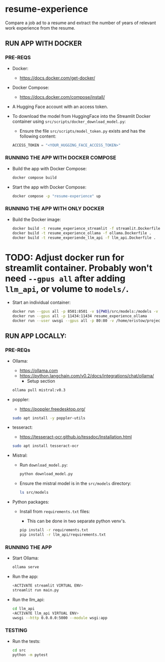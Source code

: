 # resume-experience

Compare a job ad to a resume and extract the number of years of relevant work experience from the resume.


## RUN APP WITH DOCKER
### PRE-REQS
- Docker:

  - https://docs.docker.com/get-docker/

- Docker Compose:

  - https://docs.docker.com/compose/install/

- A Hugging Face account with an access token.

- To download the model from HuggingFace into the Streamlit Docker container using `src/scripts/docker_download_model.py`:
  - Ensure the file `src/scripts/model_token.py` exists and has the following content:
  ```python
  ACCESS_TOKEN = "<YOUR_HUGGING_FACE_ACCESS_TOKEN>"
  ```

### RUNNING THE APP WITH DOCKER COMPOSE
- Build the app with Docker Compose:
  
    ```bash
    docker compose build
    ```

- Start the app with Docker Compose:

  ```bash
  docker compose -p "resume-experience" up
  ```

### RUNNING THE APP WITH ONLY DOCKER
- Build the Docker image:

  ```bash
  docker build -t resume_experience_streamlit -f streamlit.Dockerfile .
  docker build -t resume_experience_ollama -f ollama.Dockerfile .
  docker build -t resume_experiende_llm_api -f llm_api.Dockerfile .
  ```

# TODO: Adjust docker run for streamlit container. Probably won't need `--gpus all` after adding `llm_api`, or volume to `models/`.
- Start an individual container:
  ```bash
  docker run --gpus all -p 8501:8501 -v ${PWD}/src/models:/models -v ${PWD}/src:/src:ro resume_experience_streamlit
  docker run --gpus all -p 11434:11434 resume_experience_ollama
  docker run --user uwsgi --gpus all -p 80:80 -v /home/eristow/projects/resume-experience/src/models:/models -v /home/eristow/projects/resume-experience/llm_api:/llm_api:ro resume_experience_llm_api
  ```


## RUN APP LOCALLY:
### PRE-REQs

- Ollama:

  - https://ollama.com
  - https://python.langchain.com/v0.2/docs/integrations/chat/ollama/
    - Setup section
  ```bash
  ollama pull mistral:v0.3
  ```

- poppler:

  - https://poppler.freedesktop.org/

  ```bash
  sudo apt install -y poppler-utils
  ```

- tesseract:

  - https://tesseract-ocr.github.io/tessdoc/Installation.html

  ```bash
  sudo apt install tesseract-ocr
  ```

- Mistral:

  - Run `download_model.py`:

    ```bash
    python download_model.py
    ```
  
  - Ensure the mistral model is in the `src/models` directory:

    ```bash
    ls src/models
    ```

- Python packages:

  - Install from `requirements.txt` files:
    - This can be done in two separate python venv's.

    ```bash
    pip install -r requirements.txt
    pip install -r llm_api/requirements.txt
    ```

### RUNNING THE APP

- Start Ollama:

  ```bash
  ollama serve
  ```

- Run the app:

  ```bash
  <ACTIVATE streamlit VIRTUAL ENV>
  streamlit run main.py
  ```

- Run the llm_api:
  
  ```bash
  cd llm_api
  <ACTIVATE llm_api VIRTUAL ENV>
  uwsgi --http 0.0.0.0:5000 --module wsgi:app
  ```

### TESTING
- Run the tests:

  ```bash
  cd src
  python -m pytest
  ```
